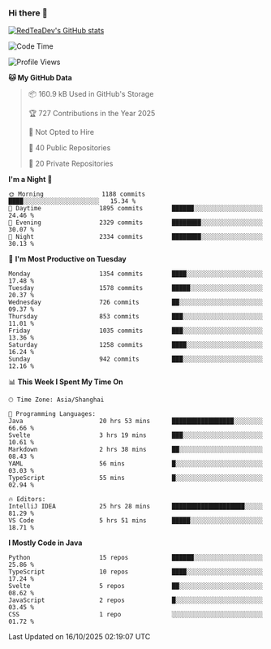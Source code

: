 ### Hi there 👋

<!--
**RedTeaDev/RedTeaDev** is a ✨ _special_ ✨ repository because its `README.md` (this file) appears on your GitHub profile.

Here are some ideas to get you started:

- 🔭 I’m currently working on ...
- 🌱 I’m currently learning ...
- 👯 I’m looking to collaborate on ...
- 🤔 I’m looking for help with ...
- 💬 Ask me about ...
- 📫 How to reach me: ...
- 😄 Pronouns: ...
- ⚡ Fun fact: ...
-->

<!--
[![wakatime](https://wakatime.com/badge/user/6b101ed0-04c0-4490-9283-eb61f2efff96.svg)](https://wakatime.com/@6b101ed0-04c0-4490-9283-eb61f2efff96)
!-->

[![RedTeaDev's GitHub stats](https://github-readme-stats.vercel.app/api?username=RedTeaDev\&include_all_commits=true)](https://github.com/anuraghazra/github-readme-stats)
<!--
[![willianrod's wakatime stats](https://github-readme-stats.vercel.app/api/wakatime?username=RedTeaDev)](https://github.com/anuraghazra/github-readme-stats)
!-->
<!--START_SECTION:waka-->
![Code Time](http://img.shields.io/badge/Code%20Time-3%2C583%20hrs%2037%20mins-blue)

![Profile Views](http://img.shields.io/badge/Profile%20Views-0-blue)

**🐱 My GitHub Data** 

> 📦 160.9 kB Used in GitHub's Storage 
 > 
> 🏆 727 Contributions in the Year 2025
 > 
> 🚫 Not Opted to Hire
 > 
> 📜 40 Public Repositories 
 > 
> 🔑 20 Private Repositories 
 > 
**I'm a Night 🦉** 

```text
🌞 Morning                1188 commits        ████░░░░░░░░░░░░░░░░░░░░░   15.34 % 
🌆 Daytime                1895 commits        ██████░░░░░░░░░░░░░░░░░░░   24.46 % 
🌃 Evening                2329 commits        ████████░░░░░░░░░░░░░░░░░   30.07 % 
🌙 Night                  2334 commits        ████████░░░░░░░░░░░░░░░░░   30.13 % 
```
📅 **I'm Most Productive on Tuesday** 

```text
Monday                   1354 commits        ████░░░░░░░░░░░░░░░░░░░░░   17.48 % 
Tuesday                  1578 commits        █████░░░░░░░░░░░░░░░░░░░░   20.37 % 
Wednesday                726 commits         ██░░░░░░░░░░░░░░░░░░░░░░░   09.37 % 
Thursday                 853 commits         ███░░░░░░░░░░░░░░░░░░░░░░   11.01 % 
Friday                   1035 commits        ███░░░░░░░░░░░░░░░░░░░░░░   13.36 % 
Saturday                 1258 commits        ████░░░░░░░░░░░░░░░░░░░░░   16.24 % 
Sunday                   942 commits         ███░░░░░░░░░░░░░░░░░░░░░░   12.16 % 
```


📊 **This Week I Spent My Time On** 

```text
🕑︎ Time Zone: Asia/Shanghai

💬 Programming Languages: 
Java                     20 hrs 53 mins      █████████████████░░░░░░░░   66.66 % 
Svelte                   3 hrs 19 mins       ███░░░░░░░░░░░░░░░░░░░░░░   10.61 % 
Markdown                 2 hrs 38 mins       ██░░░░░░░░░░░░░░░░░░░░░░░   08.43 % 
YAML                     56 mins             █░░░░░░░░░░░░░░░░░░░░░░░░   03.03 % 
TypeScript               55 mins             █░░░░░░░░░░░░░░░░░░░░░░░░   02.94 % 

🔥 Editors: 
IntelliJ IDEA            25 hrs 28 mins      ████████████████████░░░░░   81.29 % 
VS Code                  5 hrs 51 mins       █████░░░░░░░░░░░░░░░░░░░░   18.71 % 
```

**I Mostly Code in Java** 

```text
Python                   15 repos            ██████░░░░░░░░░░░░░░░░░░░   25.86 % 
TypeScript               10 repos            ████░░░░░░░░░░░░░░░░░░░░░   17.24 % 
Svelte                   5 repos             ██░░░░░░░░░░░░░░░░░░░░░░░   08.62 % 
JavaScript               2 repos             █░░░░░░░░░░░░░░░░░░░░░░░░   03.45 % 
CSS                      1 repo              ░░░░░░░░░░░░░░░░░░░░░░░░░   01.72 % 
```




 Last Updated on 16/10/2025 02:19:07 UTC
<!--END_SECTION:waka-->


